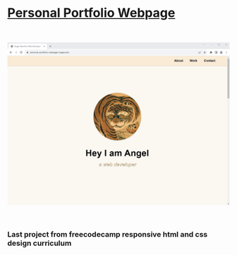 # [Personal Portfolio Webpage](https://personal-portfolio-webpage1.pages.dev/)

<br>

![webpage screenshot](images/webpage-screenshot.jpg)

<br>

### Last project from freecodecamp responsive html and css design curriculum